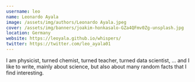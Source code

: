 ```yaml
---
username: leo
name: Leonardo Ayala
image: /assets/img/authors/Leonardo Ayala.jpeg
cover: /assets/img/banners/joakim-honkasalo-GZa4QFmv0Zg-unsplash.jpg
location: Germany
website: https://leoyala.github.io/whispers/
twitter: https://twitter.com/leo_ayala01
---
```

I am physicist, turned chemist, turned teacher, turned data scientist, ... and I like to write, mainly about science, but also about many random facts that I find interesting.
